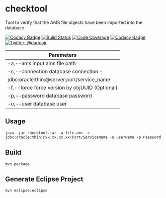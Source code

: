 # checktool
Tool to verify that the AMS file objects have been imported into the database

[![Codacy Badge](https://api.codacy.com/project/badge/Grade/7329432a75fe42daa1d6415596f7b5bd)](https://www.codacy.com/app/darioajr/checktool?utm_source=github.com&utm_medium=referral&utm_content=darioajr/checktool&utm_campaign=badger)
[![Build Status](https://travis-ci.org/darioajr/checktool.svg?branch=master)](https://travis-ci.org/darioajr/checktool)
[![Code Coverage](https://codecov.io/github/darioajr/checktool/coverage.svg)](https://codecov.io/gh/darioajr/checktool)
[![Codacy Badge](https://api.codacy.com/project/badge/Grade/7329432a75fe42daa1d6415596f7b5bd)](https://www.codacy.com/app/darioajr/checktool?utm_source=github.com&amp;utm_medium=referral&amp;utm_content=darioajr/checktool&amp;utm_campaign=Badge_Grade)
<a href="https://twitter.com/darioajr">
        <img src="https://img.shields.io/badge/contact-@darioajr-blue.svg?style=flat" alt="Twitter: @darioajr" />
</a>



| Parameters                                                        |
| ----------------------------------------------------------------  |
| -a,--ams <arg>          input ams file path                       |
|-c,--connection <arg>   database connection -
                         jdbc:oracle:thin:@server:port/service_name |
| -f,--force              force version by objUUID  (Optional)      |
| -p,--password <arg>     database password                         |
| -u,--user <arg>         database user                             |

 Usage
 -----
 ```
 java -jar checktool.jar -a file.ams -c jdbc:oracle:thin:@xx.xx.xx.xx:Port/ServiceName -u userName -p Password
 ```
 
 Build
 -----
 ```
 mvn package
 ```
 
 Generate Eclipse Project
 -----
 ```
 mvn eclipse:eclipse
 ```
 
